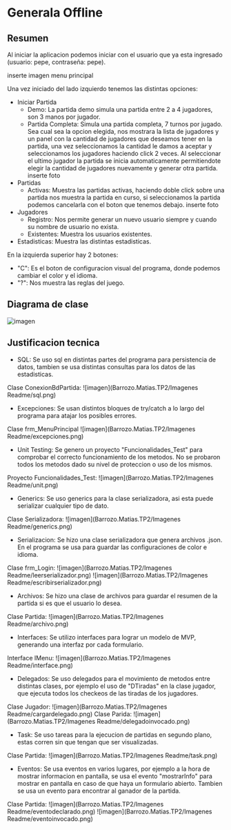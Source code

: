 # Generala Offline

## Resumen

Al iniciar la aplicacion podemos iniciar con el usuario que ya esta ingresado (usuario: pepe, contraseña: pepe).

inserte imagen menu principal

Una vez iniciado del lado izquierdo tenemos las distintas opciones:
- Iniciar Partida
  * Demo: La partida demo simula una partida entre 2 a 4 jugadores, son 3 manos por jugador.
  * Partida Completa: Simula una partida completa, 7 turnos por jugado.
Sea cual sea la opcion elegida, nos mostrara la lista de jugadores y un panel con la cantidad de jugadores que deseamos tener en la partida, una vez seleccionamos la cantidad le damos a aceptar y seleccionamos
los jugadores haciendo click 2 veces. Al seleccionar el ultimo jugador la partida se inicia automaticamente permitiendote elegir la cantidad de jugadores nuevamente y generar otra partida.
inserte foto
- Partidas
  * Activas: Muestra las partidas activas, haciendo doble click sobre una partida nos muestra la partida en curso, si seleccionamos la partida podemos cancelarla con el boton que tenemos debajo.
  inserte foto
- Jugadores
  * Registro: Nos permite generar un nuevo usuario siempre y cuando su nombre de usuario no exista.
  * Existentes: Muestra los usuarios existentes.
- Estadisticas: Muestra las distintas estadisticas.

En la izquierda superior hay 2 botones:
 - "C": Es el boton de configuracion visual del programa, donde podemos cambiar el color y el idioma.
 - "?": Nos muestra las reglas del juego.


## Diagrama de clase

![imagen](Matias.Barrozo.Parcial/diagrama.png)


## Justificacion tecnica

- SQL: Se uso sql en distintas partes del programa para persistencia de datos, tambien se usa distintas consultas para los datos de las estadisticas.


 Clase ConexionBdPartida:
![imagen](Barrozo.Matias.TP2/Imagenes Readme/sql.png)


- Excepciones: Se usan distintos bloques de try/catch a lo largo del programa para atajar los posibles errores.

 Clase frm_MenuPrincipal
![imagen](Barrozo.Matias.TP2/Imagenes Readme/excepciones.png)

- Unit Testing: Se genero un proyecto "Funcionalidades_Test" para comprobar el correcto funcionamiento de los metodos. No se probaron todos los metodos dado su nivel de proteccion o uso de los mismos.

 Proyecto Funcionalidades_Test:
![imagen](Barrozo.Matias.TP2/Imagenes Readme/unit.png)

- Generics: Se uso generics para la clase serializadora, asi esta puede serializar cualquier tipo de dato.
 
 Clase Serializadora:
![imagen](Barrozo.Matias.TP2/Imagenes Readme/generics.png)

- Serializacion: Se hizo una clase serializadora que genera archivos .json. En el programa se usa para guardar las configuraciones de color e idioma.

 Clase frm_Login:
![imagen](Barrozo.Matias.TP2/Imagenes Readme/leerserializador.png)
![imagen](Barrozo.Matias.TP2/Imagenes Readme/escribirserializador.png)

- Archivos: Se hizo una clase de archivos para guardar el resumen de la partida si es que el usuario lo desea.

 Clase Partida:
![imagen](Barrozo.Matias.TP2/Imagenes Readme/archivo.png)

- Interfaces: Se utilizo interfaces para lograr un modelo de MVP, generando una interfaz por cada formulario.

 Interface IMenu:
![imagen](Barrozo.Matias.TP2/Imagenes Readme/interface.png)

- Delegados: Se uso delegados para el movimiento de metodos entre distintas clases, por ejemplo el uso de "DTiradas" en la clase jugador, que ejecuta todos los checkeos de las tiradas de los jugadores.

 Clase Jugador:
![imagen](Barrozo.Matias.TP2/Imagenes Readme/cargardelegado.png)
 Clase Parida:
![imagen](Barrozo.Matias.TP2/Imagenes Readme/delegadoinvocado.png)

- Task: Se uso tareas para la ejecucion de partidas en segundo plano, estas corren sin que tengan que ser visualizadas.

 Clase Partida:
![imagen](Barrozo.Matias.TP2/Imagenes Readme/task.png)

- Eventos: Se usa eventos en varios lugares, por ejemplo a la hora de mostrar informacion en pantalla, se usa el evento "mostrarInfo" para mostrar en pantalla en caso de que haya un formulario abierto.
Tambien se usa un evento para encontrar al ganador de la partida.

 Clase Partida:
![imagen](Barrozo.Matias.TP2/Imagenes Readme/eventodeclarado.png)
![imagen](Barrozo.Matias.TP2/Imagenes Readme/eventoinvocado.png)
